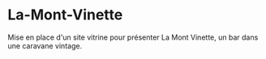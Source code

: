 # La-Mont-Vinette
Mise en place d'un site vitrine pour présenter La Mont Vinette, un bar dans une caravane vintage.
